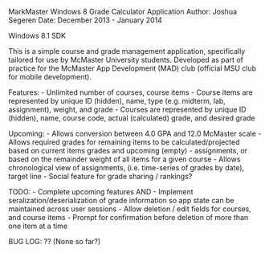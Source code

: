 MarkMaster
Windows 8 Grade Calculator Application
Author: Joshua Segeren
Date: December 2013 - January 2014

Windows 8.1 SDK

This is a simple course and grade management application, specifically tailored for use by McMaster University students.
Developed as part of practice for the McMaster App Development (MAD) club (official MSU club for mobile development).

Features:
	- Unlimited number of courses, course items
	- Course items are represented by unique ID (hidden), name, type (e.g. midterm, lab, assignment), weight, and grade
	- Courses are represented by unique ID (hidden), name, course code, actual (calculated) grade, and desired grade

Upcoming:
	- Allows conversion between 4.0 GPA and 12.0 McMaster scale
	- Allows required grades for remaining items to be calculated/projected based on current items grades and upcoming (empty)
	- assignments, or based on the remainder weight of all items for a given course
	- Allows chronological view of assignments, (i.e. time-series of grades by date), target line
	- Social feature for grade sharing / rankings?


TODO:
	- Complete upcoming features AND
	- Implement seralization/deserialization of grade information so app state can be maintained across user sessions
	- Allow deletion / edit fields for courses, and course items
		- Prompt for confirmation before deletion of more than one item at a time

BUG LOG:
	?? (None so far?)
